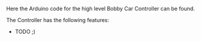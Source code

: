 Here the Arduino code for the high level Bobby Car Controller can be found.

The Controller has the following features:
- TODO ;)